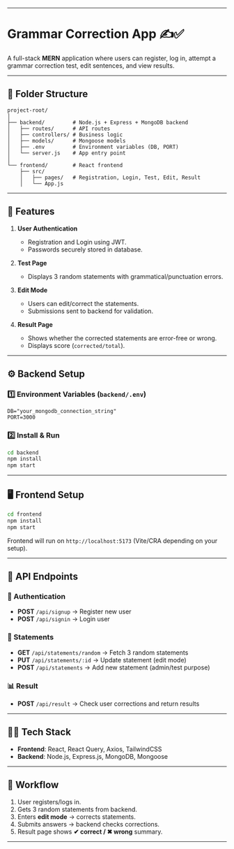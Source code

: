 
---

# Grammar Correction App ✍️✅

A full-stack **MERN** application where users can register, log in, attempt a grammar correction test, edit sentences, and view results.

---

## 📂 Folder Structure

```
project-root/
│
├── backend/         # Node.js + Express + MongoDB backend
│   ├── routes/      # API routes
│   ├── controllers/ # Business logic
│   ├── models/      # Mongoose models
│   ├── .env         # Environment variables (DB, PORT)
│   └── server.js    # App entry point
│
└── frontend/        # React frontend
    ├── src/
    │   ├── pages/   # Registration, Login, Test, Edit, Result 
    │   └── App.js
```

---

## 🚀 Features

1. **User Authentication**

   * Registration and Login using JWT.
   * Passwords securely stored in database.

2. **Test Page**

   * Displays 3 random statements with grammatical/punctuation errors.

3. **Edit Mode**

   * Users can edit/correct the statements.
   * Submissions sent to backend for validation.

4. **Result Page**

   * Shows whether the corrected statements are error-free or wrong.
   * Displays score (`corrected/total`).

---

## ⚙️ Backend Setup

### 1️⃣ Environment Variables (`backend/.env`)

```env
DB="your_mongodb_connection_string"
PORT=3000
```

### 2️⃣ Install & Run

```bash
cd backend
npm install
npm start
```

---

## 🖥️ Frontend Setup

```bash
cd frontend
npm install
npm start
```

Frontend will run on `http://localhost:5173` (Vite/CRA depending on your setup).

---

## 📡 API Endpoints

### 🔑 Authentication

* **POST** `/api/signup` → Register new user
* **POST** `/api/signin` → Login user

### 📝 Statements

* **GET** `/api/statements/random` → Fetch 3 random statements
* **PUT** `/api/statements/:id` → Update statement (edit mode)
* **POST** `/api/statements` → Add new statement (admin/test purpose)

### 📊 Result

* **POST** `/api/result` → Check user corrections and return results

---

## 🧑‍💻 Tech Stack

* **Frontend**: React, React Query, Axios, TailwindCSS
* **Backend**: Node.js, Express.js, MongoDB, Mongoose

---

## 🎯 Workflow

1. User registers/logs in.
2. Gets 3 random statements from backend.
3. Enters **edit mode** → corrects statements.
4. Submits answers → backend checks corrections.
5. Result page shows **✔ correct / ✖ wrong** summary.

---